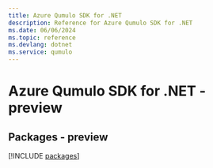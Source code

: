 ```yaml
---
title: Azure Qumulo SDK for .NET
description: Reference for Azure Qumulo SDK for .NET
ms.date: 06/06/2024
ms.topic: reference
ms.devlang: dotnet
ms.service: qumulo
---
```

# Azure Qumulo SDK for .NET - preview
## Packages - preview
[!INCLUDE [packages](qumulo-index.md)]